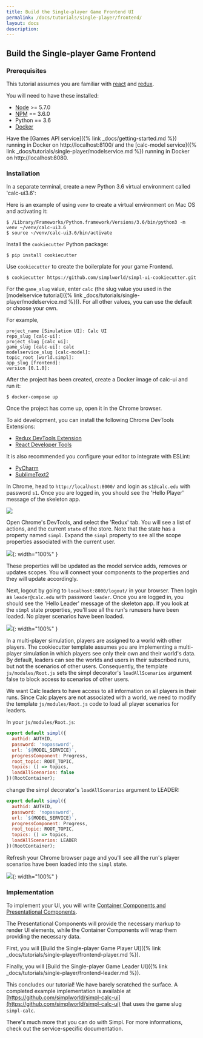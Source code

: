```yaml
---
title: Build the Single-player Game Frontend UI
permalink: /docs/tutorials/single-player/frontend/
layout: docs
description:
---
```


## Build the Single-player Game Frontend

### Prerequisites

This tutorial assumes you are familiar with [react](https://reactjs.org) and [redux](https://github.com/reduxjs/react-redux).

You will need to have these installed:

* [Node](https://nodejs.org) >= 5.7.0
* [NPM](https://nodejs.org) == 3.6.0
* Python == 3.6
* [Docker](https://www.docker.com)

Have the [Games API service]({% link _docs/getting-started.md %}) running in Docker on http://localhost:8100/ and 
the [calc-model service]({% link _docs/tutorials/single-player/modelservice.md %}) running in Docker on http://localhost:8080. 

### Installation

In a separate terminal, create a new Python 3.6 virtual environment called 'calc-ui3.6':

Here is an example of using `venv` to create a virtual environment on Mac OS and activating it:
```shell
$ /Library/Frameworks/Python.framework/Versions/3.6/bin/python3 -m venv ~/venv/calc-ui3.6
$ source ~/venv/calc-ui3.6/bin/activate
```

Install the `cookiecutter` Python package:

```shell
$ pip install cookiecutter
```

Use `cookiecutter` to create the boilerplate for your game Frontend.

```shell
$ cookiecutter https://github.com/simplworld/simpl-ui-cookiecutter.git
```

For the `game_slug` value, enter `calc` (the slug value you used in the [modelservice tutorial]({% link _docs/tutorials/single-player/modelservice.md %})). 
For all other values, you can use the default or choose your own.

For example,

```shell
project_name [Simulation UI]: Calc UI
repo_slug [calc-ui]:
project_slug [calc_ui]:
game_slug [calc-ui]: calc
modelservice_slug [calc-model]:
topic_root [world.simpl]:
app_slug [frontend]:
version [0.1.0]:
```

After the project has been created, create a Docker image of calc-ui and run it:

```shell
$ docker-compose up
```

Once the project has come up, open it in the Chrome browser.

To aid development, you can install the following Chrome DevTools Extensions:

* [Redux DevTools Extension](https://chrome.google.com/webstore/detail/redux-devtools/lmhkpmbekcpmknklioeibfkpmmfibljd)
* [React Developer Tools](https://chrome.google.com/webstore/detail/react-developer-tools/fmkadmapgofadopljbjfkapdkoienihi?hl=en)

It is also recommended you configure your editor to integrate with ESLint:

* [PyCharm](https://www.jetbrains.com/help/pycharm/2016.1/eslint.html)
* [SublimeText2](https://github.com/roadhump/SublimeLinter-eslint)


In Chrome, head to `http://localhost:8000/` and login as `s1@calc.edu` with password `s1`.
Once you are logged in, you should see the 'Hello Player' message of the skeleton app.

![](/assets/img/tutorials/single-player/Hello_Player.png)

Open Chrome's DevTools, and select the 'Redux' tab. You will see a list of actions, and the
current `state` of the store. Note that the state has a property named `simpl`. Expand the `simpl` property
to see all the scope properties associated with the current user.

![](/assets/img/tutorials/single-player/Hello_Simpl_Player.png){: width="100%" }

These properties will be updated as the model service adds, removes or updates scopes.
You will connect your components to the properties and they will update accordingly.

Next, logout by going to `localhost:8000/logout/` in your browser. Then login as `leader@calc.edu` with password `leader`.
Once you are logged in, you should see the 'Hello Leader' message of the skeleton app. If you look at the `simpl`
state properties, you'll see all the run's runusers have been loaded. No player scenarios have been loaded.

![](/assets/img/tutorials/single-player/Hello_Simpl_Leader1.png){: width="100%" }

In a multi-player simulation, players are assigned to a world with other players.
The cookiecutter template assumes you are implementing a multi-player simulation in which players
see only their own and their world's data. By default, leaders can see the worlds and users in their subscribed runs,
but not the scenarios of other users. Consequently, the template `js/modules/Root.js` sets the simpl decorator's 
`loadAllScenarios` argument false to block access to scenarios of other users.

We want Calc leaders to have access to all information on all players in their runs. Since Calc players are not associated with
a world, we need to modify the template `js/modules/Root.js` code to load all player scenarios for leaders.

In your `js/modules/Root.js`:

```jsx
export default simpl({
  authid: AUTHID,
  password: 'nopassword',
  url: `${MODEL_SERVICE}`,
  progressComponent: Progress,
  root_topic: ROOT_TOPIC,
  topics: () => topics,
  loadAllScenarios: false
})(RootContainer);
```

change the simpl decorator's `loadAllScenarios` argument to LEADER:

```jsx
export default simpl({
  authid: AUTHID,
  password: 'nopassword',
  url: `${MODEL_SERVICE}`,
  progressComponent: Progress,
  root_topic: ROOT_TOPIC,
  topics: () => topics,
  loadAllScenarios: LEADER
})(RootContainer);
```

Refresh your Chrome browser page and you'll see all the run's player scenarios have been loaded into the `simpl` state.

![](/assets/img/tutorials/single-player/Hello_Simpl_Leader2.png){: width="100%" }

### Implementation

To implement your UI, you will write [Container Components and Presentational Components](https://medium.com/@dan_abramov/smart-and-dumb-components-7ca2f9a7c7d0).

The Presentational Components will provide the necessary markup to render UI elements, while the Container Components will wrap them providing the necessary data.

First, you will [Build the Single-player Game Player UI]({% link _docs/tutorials/single-player/frontend-player.md %}).

Finally, you will [Build the Single-player Game Leader UI]({% link _docs/tutorials/single-player/frontend-leader.md %}).

This concludes our tutorial! We have barely scratched the surface. A completed example implementation is available at 
[https://github.com/simplworld/simpl-calc-ui](https://github.com/simplworld/simpl-calc-ui)
that uses the game slug `simpl-calc`.

There's much more that you can do with Simpl. For more informations, check out the service-specific documentation.
